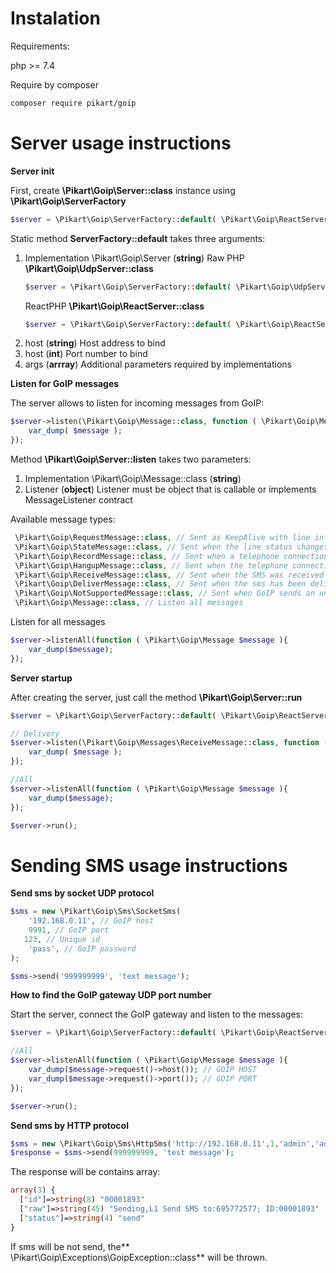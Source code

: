 # Instalation

Requirements:

php >= 7.4

Require by composer
```bash
composer require pikart/goip
```

# Server usage instructions

**Server init**

First, create **\Pikart\Goip\Server::class** instance using **\Pikart\Goip\ServerFactory**

```PHP
$server = \Pikart\Goip\ServerFactory::default( \Pikart\Goip\ReactServer::class, '0.0.0.0', 333);
```

Static method **ServerFactory::default** takes three arguments:

1. Implementation \Pikart\Goip\Server (**string**)
    Raw PHP **\Pikart\Goip\UdpServer::class**
    ```PHP
    $server = \Pikart\Goip\ServerFactory::default( \Pikart\Goip\UdpServer::class, '0.0.0.0', 333);
    ```
    ReactPHP **\Pikart\Goip\ReactServer::class**
    ```PHP
    $server = \Pikart\Goip\ServerFactory::default( \Pikart\Goip\ReactServer::class, '0.0.0.0', 333);
    ```
2.  host (**string**)
    Host address to bind
3.  host (**int**)
    Port number to bind
4. args (**arrray**)
    Additional parameters required by implementations

**Listen for GoIP messages**

The server allows to listen for incoming messages from GoIP:

```php
$server->listen(\Pikart\Goip\Message::class, function ( \Pikart\Goip\Message $message ) {
    var_dump( $message );
});
```

Method **\Pikart\Goip\Server::listen** takes two parameters: 

1. Implementation \Pikart\Goip\Message::class (**string**)
2. Listener (**object**)
Listener must be object that is callable or implements MessageListener contract

Available message types:
```php
 \Pikart\Goip\RequestMessage::class, // Sent as KeepAlive with line informations
 \Pikart\Goip\StateMessage::class, // Sent when the line status changes
 \Pikart\Goip\RecordMessage::class, // Sent when a telephone connection has been made
 \Pikart\Goip\HangupMessage::class, // Sent when the telephone connection is completed
 \Pikart\Goip\ReceiveMessage::class, // Sent when the SMS was received from the sender
 \Pikart\Goip\DeliverMessage::class, // Sent when the sms has been delivered to the recipient
 \Pikart\Goip\NotSupportedMessage::class, // Sent when GoIP sends an unsupported message
 \Pikart\Goip\Message::class, // Listen all messages
```

Listen for all messages

```php
$server->listenAll(function ( \Pikart\Goip\Message $message ){
    var_dump($message);
});
```

**Server startup**

After creating the server, just call the method **\Pikart\Goip\Server::run**

```php
$server = \Pikart\Goip\ServerFactory::default( \Pikart\Goip\ReactServer::class, '0.0.0.0', 333);

// Delivery
$server->listen(\Pikart\Goip\Messages\ReceiveMessage::class, function ( \Pikart\Goip\Messages\DeliverMessage $message ) {
    var_dump( $message );
});

//All
$server->listenAll(function ( \Pikart\Goip\Message $message ){
    var_dump($message);
});

$server->run();
```

# Sending SMS usage instructions

**Send sms by socket UDP protocol**

```php
$sms = new \Pikart\Goip\Sms\SocketSms(
    '192.168.0.11', // GoIP host
    9991, // GoIP port
   123, // Unique id
    'pass', // GoIP password
);

$sms->send('999999999', 'text message');
```

**How to find the GoIP gateway UDP port number**

Start the server, connect the GoIP gateway and listen to the messages:

```php
$server = \Pikart\Goip\ServerFactory::default( \Pikart\Goip\ReactServer::class, '0.0.0.0', 333);

//All
$server->listenAll(function ( \Pikart\Goip\Message $message ){
    var_dump($message->request()->host()); // GOIP HOST
    var_dump($message->request()->port()); // GOIP PORT
});

$server->run();
```
**Send sms by HTTP protocol**

```php
$sms = new \Pikart\Goip\Sms\HttpSms('http://192.168.0.11',1,'admin','admin');
$response = $sms->send(999999999, 'test message');
```

The response will be contains array:

```php
array(3) {
  ["id"]=>string(8) "00001893"
  ["raw"]=>string(45) "Sending,L1 Send SMS to:695772577; ID:00001893"
  ["status"]=>string(4) "send"
}
```

If sms will be not send, the** \Pikart\Goip\Exceptions\GoipException::class** will be thrown.




